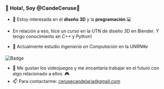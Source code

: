 ### 🌸 Hola!, Soy @CandeCeruse🌸
- 👀 Estoy interesada en el **diseño 3D** y la **programación**.💻
- En relación a eso, hice un curso en la UTN de diseño 3D en Blender.
Y tengo conocimiento en C++ y Python!


- 🌱 Actualmente estudio *Ingeniería en Computación* en la UNRN👓  

![Badge](https://bit.ly/icom-badge)
- 🤖 Me gustan los videojuegos y me encantaría trabajar en el futuro
con algo relacionado a ellos. 🎮
- 📫 Para contactarme: cerusecandelaria@gmail.com  

